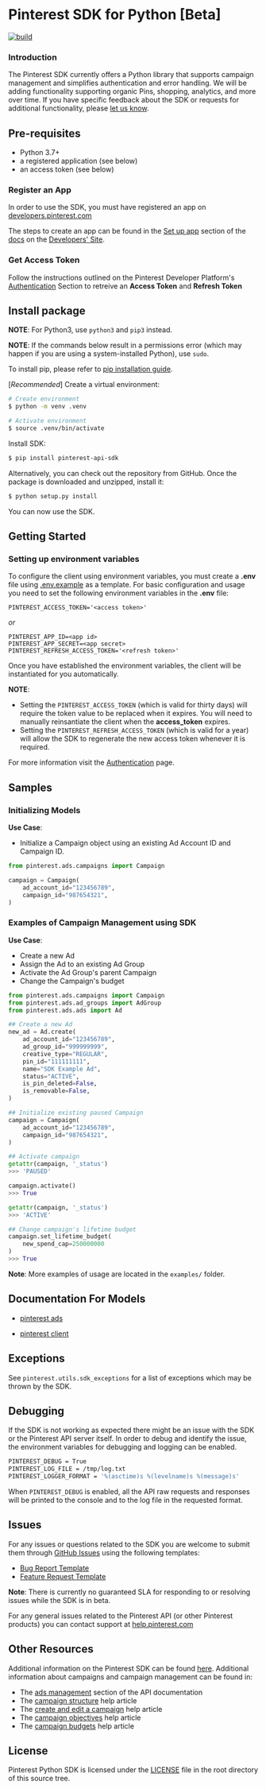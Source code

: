# Pinterest SDK for Python [Beta]
[![build](https://github.com/pinterest/pinterest-python-sdk/actions/workflows/build.yml/badge.svg)](https://github.com/pinterest/pinterest-python-sdk/actions/workflows/build.yml)

### Introduction

The Pinterest SDK currently offers a Python library that supports campaign management and simplifies authentication and error handling. We will be adding functionality supporting organic Pins, shopping, analytics, and more over time. If you have specific feedback about the SDK or requests for additional functionality, please [let us know](https://docs.google.com/forms/d/e/1FAIpQLSf2bA8gyC7kCp_Mgt1jCOvgp22K2EQWg3SEcMxyVRVzddYeMw/viewform?usp=sf_link).

## Pre-requisites
  * Python 3.7+
  * a registered application (see below)
  * an access token (see below)

### Register an App

In order to use the SDK, you must have registered an app on [developers.pinterest.com](https://developers.pinterest.com)

The steps to create an app can be found in the [Set up app](https://developers.pinterest.com/docs/getting-started/set-up-app/) section of the [docs](https://developers.pinterest.com/docs/) on the [Developers' Site](https://developers.pinterest.com/).

### Get Access Token

Follow the instructions outlined on the Pinterest Developer Platform's [Authentication](https://developers.pinterest.com/docs/getting-started/authentication/) Section to retreive an **Access Token** and **Refresh Token**

## Install package

**NOTE**: For Python3, use ``python3`` and ``pip3`` instead.

**NOTE**: If the commands below result in a permissions error (which may happen if you are using a system-installed Python), use ``sudo``.

To install pip, please refer to [pip installation guide](https://pip.pypa.io/en/stable/installation/).

[_Recommended_] Create a virtual environment:

```bash
# Create environment
$ python -m venv .venv

# Activate environment
$ source .venv/bin/activate

```

Install SDK:

```bash
$ pip install pinterest-api-sdk
```

Alternatively, you can check out the repository from GitHub. Once the package is downloaded and unzipped, install it:

```bash
$ python setup.py install
```

You can now use the SDK.

## Getting Started

### Setting up environment variables

To configure the client using environment variables, you must create a **.env** file using [.env.example](https://github.com/pinterest/pinterest-python-sdk/blob/main/.env.example)
as a template. For basic configuration and usage you need to set the following environment variables in the **.env** file:

```
PINTEREST_ACCESS_TOKEN='<access token>'
```
_or_
```
PINTEREST_APP_ID=<app id>
PINTEREST_APP_SECRET=<app secret>
PINTEREST_REFRESH_ACCESS_TOKEN='<refresh token>'
```

Once you have established the environment variables, the client will be instantiated for you automatically. 

**NOTE**: 
 * Setting the `PINTEREST_ACCESS_TOKEN` (which is valid for thirty days) will require the token value to be replaced when it expires. You will need to manually reinsantiate the client when the **access_token** expires. 
 * Setting the `PINTEREST_REFRESH_ACCESS_TOKEN` (which is valid for a year) will allow the SDK to regenerate the new access token whenever it is required. 

For more information visit the [Authentication](https://developers.pinterest.com/docs/getting-started/authentication/#Refreshing%20an%20access%20token) page.

## Samples

### Initializing Models

**Use Case**: 

* Initialize a Campaign object using an existing Ad Account ID and Campaign ID.

```python
from pinterest.ads.campaigns import Campaign

campaign = Campaign(
    ad_account_id="123456789",
    campaign_id="987654321",
)
```

### Examples of Campaign Management using SDK

**Use Case**:

* Create a new Ad
* Assign the Ad to an existing Ad Group
* Activate the Ad Group's parent Campaign
* Change the Campaign's budget

```python
from pinterest.ads.campaigns import Campaign
from pinterest.ads.ad_groups import AdGroup
from pinterest.ads.ads import Ad

## Create a new Ad
new_ad = Ad.create(
    ad_account_id="123456789",
    ad_group_id="999999999",
    creative_type="REGULAR",
    pin_id="111111111",
    name="SDK Example Ad",
    status="ACTIVE",
    is_pin_deleted=False,
    is_removable=False,
)

## Initialize existing paused Campaign
campaign = Campaign(
    ad_account_id="123456789",
    campaign_id="987654321",
)

## Activate campaign
getattr(campaign, '_status')
>>> 'PAUSED'

campaign.activate()
>>> True

getattr(campaign, '_status')
>>> 'ACTIVE'

## Change campaign's lifetime budget
campaign.set_lifetime_budget(
    new_spend_cap=250000000
)
>>> True
```

**Note**: More examples of usage are located in the ``examples/`` folder.

## Documentation For Models

* [pinterest ads](https://github.com/pinterest/pinterest-python-sdk/blob/main/docs/markdown/pinterest.ads.md)

* [pinterest client](https://github.com/pinterest/pinterest-python-sdk/blob/main/docs/markdown/pinterest.client.md)

## Exceptions

See `pinterest.utils.sdk_exceptions` for a list of exceptions which may be thrown by the SDK.

## Debugging

If the SDK is not working as expected there might be an issue with the SDK or the Pinterest API server itself. In order to debug and identify the issue, the environment variables for debugging and logging can be enabled.

```bash
PINTEREST_DEBUG = True
PINTEREST_LOG_FILE = /tmp/log.txt
PINTEREST_LOGGER_FORMAT = '%(asctime)s %(levelname)s %(message)s'
```

When `PINTEREST_DEBUG` is enabled, all the API raw requests and responses will be printed to the console and to the log file in the requested format.

## Issues

For any issues or questions related to the SDK you are welcome to submit them through [GitHub Issues](https://github.com/pinterest/pinterest-python-sdk/issues) using the following templates:
  * [Bug Report Template](https://github.com/pinterest/pinterest-python-sdk/blob/main/.github/ISSUE_TEMPLATE/bug_report.md)
  * [Feature Request Template](https://github.com/pinterest/pinterest-python-sdk/blob/main/.github/ISSUE_TEMPLATE/feature_request.md)

**Note**: There is currently no guaranteed SLA for responding to or resolving issues while the SDK is in beta.

For any general issues related to the Pinterest API (or other Pinterest products) you can contact support at [help.pinterest.com](https://help.pinterest.com)

## Other Resources

Additional information on the Pinterest SDK can be found [here](https://developers.pinterest.com/docs/sdk/intro/).
Additional information about campaigns and campaign management can be found in:
  * The [ads management](https://developers.pinterest.com/docs/features/ads-management/) section of the API documentation
  * The [campaign structure](https://help.pinterest.com/en/business/article/campaign-structure) help article
  * The [create and edit a campaign](https://help.pinterest.com/en/business/article/set-up-your-campaign) help article
  * The [campaign objectives](https://help.pinterest.com/en/business/article/campaign-objectives) help article
  * The [campaign budgets](https://help.pinterest.com/en/business/article/set-up-campaign-budgets) help article

## License

Pinterest Python SDK is licensed under the [LICENSE](https://github.com/pinterest/pinterest-python-sdk/blob/main/LICENSE) file in the root directory of this source tree.
